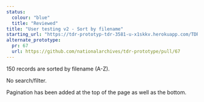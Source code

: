 ```yaml
---
status:
  colour: "blue"
  title: "Reviewed"
title: "User testing v2 - Sort by filename"
starting_url: "https://tdr-prototyp-tdr-3581-u-x1skkv.herokuapp.com/TDR-3581/ut-2"
alternate_prototype: 
  pr: 67
  url: https://github.com/nationalarchives/tdr-prototype/pull/67
---
```


150 records are sorted by filename (A-Z).

No search/filter.

Pagination has been added at the top of the page as well as the bottom.
